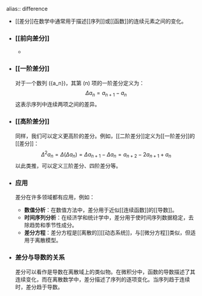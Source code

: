 alias:: difference

- [[差分]]在数学中通常用于描述[[序列]]或[[函数]]的连续元素之间的变化。
- ### [[前向差分]]
	-
- ### [[一阶差分]]
  对于一个数列 \(\{a_n\}\)，其第 \(n\) 项的一阶差分定义为：
  $$ \Delta a_n = a_{n+1} - a_n $$
  这表示序列中连续两项之间的差异。
- ### [[高阶差分]]
  同样，我们可以定义更高阶的差分。例如，[[二阶差分]]定义为[[一阶差分]]的[[差分]]：
  $$ \Delta^2 a_n = \Delta(\Delta a_n) = \Delta a_{n+1} - \Delta a_n = a_{n+2} - 2a_{n+1} + a_n $$
  以此类推，可以定义三阶差分、四阶差分等。
- ### 应用
  
  差分在许多领域都有应用，例如：
	- **数值分析**：在数值方法中，差分用于近似[[连续函数]]的[[导数]]。
	- **时间序列分析**：在经济学和统计学中，差分用于使时间序列数据稳定，去除趋势和季节性成分。
	- **差分方程**：差分方程是[[离散的]][[动态系统]]，与[[微分方程]]类似，但适用于离散模型。
- ### 差分与导数的关系
  差分可以看作是导数在离散域上的类似物。在微积分中，函数的导数描述了其连续变化，而在离散数学中，差分描述了序列的逐项变化。当序列趋于连续时，差分趋于导数。